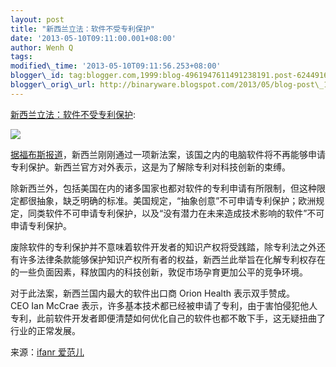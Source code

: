 ```yaml
--- 
layout: post 
title: "新西兰立法：软件不受专利保护" 
date: '2013-05-10T09:11:00.001+08:00' 
author: Wenh Q
tags:
modified\_time: '2013-05-10T09:11:56.253+08:00' 
blogger\_id: tag:blogger.com,1999:blog-4961947611491238191.post-6244916841763062509
blogger\_orig\_url: http://binaryware.blogspot.com/2013/05/blog-post\_10.html
---
```

[新西兰立法：软件不受专利保护](http://www.oschina.net/news/40375/new-zealand--software-will-no-longer-be-patentable):

![](http://static.oschina.net/uploads/img/201305/10075042_OfM1.jpg)

[据福布斯报道](http://www.forbes.com/sites/reuvencohen/2013/05/08/new-zealand-government-announces-that-software-will-no-longer-be-patentable/)，新西兰刚刚通过一项新法案，该国之内的电脑软件将不再能够申请专利保护。新西兰官方对外表示，这是为了解除专利对科技创新的束缚。

除新西兰外，包括美国在内的诸多国家也都对软件的专利申请有所限制，但这种限定都很抽象，缺乏明确的标准。美国规定，“抽象创意”不可申请专利保护；欧洲规定，同类软件不可申请专利保护，以及“没有潜力在未来造成技术影响的软件”不可申请专利保护。

废除软件的专利保护并不意味着软件开发者的知识产权将受践踏，除专利法之外还有许多法律条款能够保护知识产权所有者的权益，新西兰此举旨在化解专利权存在的一些负面因素，释放国内的科技创新，敦促市场孕育更加公平的竞争环境。

对于此法案，新西兰国内最大的软件出口商 Orion Health 表示双手赞成。CEO Ian
McCrae
表示，许多基本技术都已经被申请了专利，由于害怕侵犯他人专利，此前软件开发者即便清楚如何优化自己的软件也都不敢下手，这无疑扭曲了行业的正常发展。

来源：[ifanr
爱范儿](https://www.google.com/reader/view/feed/http%3A%2F%2Fwww.ifanr.com%2Ffeed)
